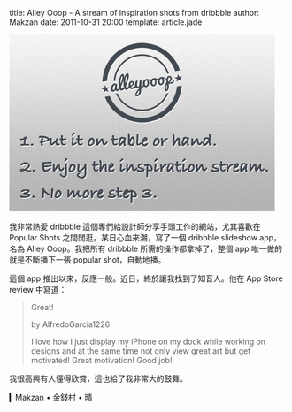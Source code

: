 title: Alley Ooop - A stream of inspiration shots from dribbble
author: Makzan
date: 2011-10-31 20:00
template: article.jade

![image](alley-ooop.jpg)

我非常熱愛 dribbble 這個專們給設計師分享手頭工作的網站，尤其喜歡在 Popular Shots 之間閒逛。某日心血來潮，寫了一個 dribbble slideshow app，名為 Alley Ooop。我把所有 dribbble 所需的操作都拿掉了，整個 app 唯一做的就是不斷播下一張 popular shot，自動地播。

這個 app 推出以來，反應一般。近日，終於讓我找到了知音人。他在 App Store review 中寫道：

> Great! 
> 
> by AlfredoGarcia1226
> 
> I love how I just display my iPhone on my dock while working on designs and at the same time not only view great art but get motivated! Great motivation! Good job!

我很高興有人懂得欣賞，這也給了我非常大的鼓舞。

▎Makzan • 金錢村 • 晴